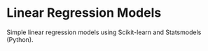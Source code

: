# Linear Regression Models
Simple linear regression models using Scikit-learn and Statsmodels (Python).
